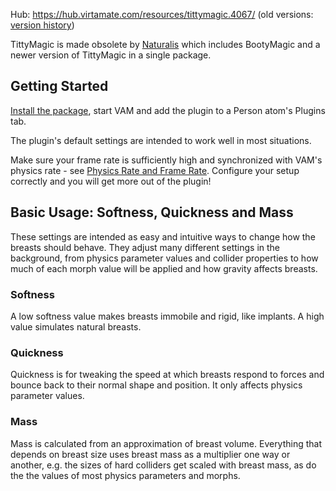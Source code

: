Hub: <https://hub.virtamate.com/resources/tittymagic.4067/> (old versions: [version history](https://hub.virtamate.com/resources/tittymagic.4067/history))

TittyMagic is made obsolete by [Naturalis](/docs/naturalis/) which includes BootyMagic and a newer version of TittyMagic in a single package.

## Getting Started

[Install the package](/docs/general/installing_addon_packages/), start VAM and add the plugin to a Person atom's Plugins tab.

The plugin's default settings are intended to work well in most situations.

Make sure your frame rate is sufficiently high and synchronized with VAM's physics rate - see [Physics Rate and Frame Rate](/docs/general/physics_rate_and_frame_rate/). Configure your setup correctly and you will get more out of the plugin!

## Basic Usage: Softness, Quickness and Mass

These settings are intended as easy and intuitive ways to change how the breasts should behave. They adjust many different settings in the background, from physics parameter values and collider properties to how much of each morph value will be applied and how gravity affects breasts.

### Softness

A low softness value makes breasts immobile and rigid, like implants. A high value simulates natural breasts.

### Quickness

Quickness is for tweaking the speed at which breasts respond to forces and bounce back to their normal shape and position. It only affects physics parameter values.

### Mass

Mass is calculated from an approximation of breast volume. Everything that depends on breast size uses breast mass as a multiplier one way or another, e.g. the sizes of hard colliders get scaled with breast mass, as do the the values of most physics parameters and morphs.
